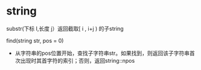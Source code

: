 # string

substr(下标 I,长度      j）返回截取[ i , i+j ) 的子string

find(string      str, pos = 0) 

* 从字符串的pos位置开始，查找子字符串str。如果找到，则返回该子字符串首次出现时其首字符的索引；否则，返回string::npos